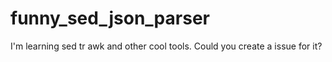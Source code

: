 funny_sed_json_parser
=====================

I'm learning sed tr awk and other cool tools. Could you create a issue for it?
